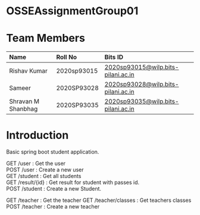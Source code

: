 # OSSEAssignmentGroup01

# Team Members
| Name                | Roll No     | Bits ID                            |
| :------------------ | :-----------| :--------------------------------- |
| Rishav Kumar        | 2020sp93015 | 2020sp93015@wilp.bits-pilani.ac.in |
| Sameer              | 2020SP93028 | 2020sp93028@wilp.bits-pilani.ac.in |
| Shravan M Shanbhag  | 2020SP93035 | 2020sp93035@wilp.bits-pilani.ac.in |

# Introduction
Basic spring boot student application.

GET /user :  Get the user<br>
POST /user : Create a new user <br>
GET /student : Get all students<br>
GET /result/{id} : Get result for student with passes id. <br>
POST /student : Create a new Student.<br>

GET /teacher : Get the teacher
GET /teacher/classes : Get teachers classes
POST /teacher : Create a new teacher




